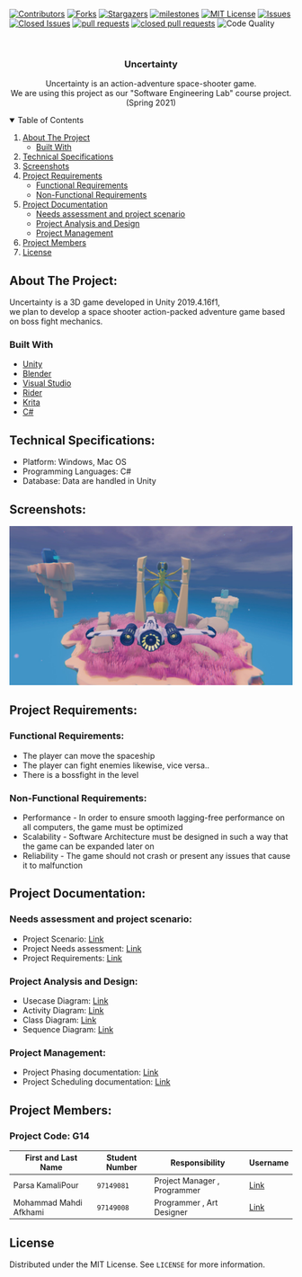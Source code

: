 
[![Contributors][contributors-shield]][contributors-url]
[![Forks][forks-shield]][forks-url]
[![Stargazers][stars-shield]][stars-url]
[![milestones][milestones-shield]][milestones-url]
[![MIT License][license-shield]][license-url]
[![Issues][issues-shield]][issues-url]
[![Closed Issues][issues-closed-shield]][issues-closed-url]
[![pull requests][pull-req-shield]][pull-req-url]
[![closed pull requests][pull-closed-shield]][pull-closed-url]
![Code Quality][code-quality-shield]


<!-- PROJECT LOGO -->
<br />
<p align="center">
  
  <h3 align="center">Uncertainty</h3>

  <p align="center">
    Uncertainty is an action-adventure space-shooter game.
    <br />
    We are using this project as our "Software Engineering Lab" course project.
    <br />
    (Spring 2021)
  <br />

<!-- TABLE OF CONTENTS -->
<details open="open">
  <summary>Table of Contents</summary>
  <ol>
    <li>
      <a href="#about-the-project">About The Project</a>
      <ul>
        <li><a href="#built-with">Built With</a></li>
      </ul>
    </li>
    <li><a href="#technical-specifications">Technical Specifications</a></li>
    <li><a href="#screenshots">Screenshots</a></li>
    <li>
      <a href="#project-requirements">Project Requirements</a>
      <ul>
        <li><a href="#functional-requirements">Functional Requirements</a></li>
        <li><a href="#non-functional-requirements">Non-Functional Requirements</a></li>
      </ul>
    </li>
    <li>
      <a href="#project-documentation">Project Documentation</a>
      <ul>
        <li><a href="#needs-assessment-and-project-scenario">Needs assessment and project scenario</a></li>
        <li><a href="#project-analysis-and-design">Project Analysis and Design</a></li>
        <li><a href="#project-management">Project Management</a></li>
      </ul>
    </li>
    <li><a href="#project-members">Project Members</a></li>
    <li><a href="#license">License</a></li>
  </ol>
</details>


## About The Project:  
Uncertainty is a 3D game developed in Unity 2019.4.16f1,  
we plan to develop a space shooter action-packed adventure game based on boss fight mechanics.  

### Built With


* [Unity](https://unity.com)
* [Blender](https://www.blender.org)
* [Visual Studio](https://visualstudio.microsoft.com)
* [Rider](https://www.jetbrains.com/rider)
* [Krita](https://krita.org/en)
* [C#](https://docs.microsoft.com/en-us/dotnet/csharp)

## Technical Specifications:  
- Platform: Windows, Mac OS  
- Programming Languages: C#
- Database: Data are handled in Unity

## Screenshots:  
![Ship & Boss 1](Documentation/GamePlay_Screenshots/ship_and_boss_1.jpg)

## Project Requirements:  
### Functional Requirements:  
- The player can move the spaceship
- The player can fight enemies likewise, vice versa..
- There is a bossfight in the level

### Non-Functional Requirements:  
- Performance - In order to ensure smooth lagging-free performance on all computers, the game must be optimized
- Scalability - Software Architecture must be designed in such a way that the game can be expanded later on
- Reliability - The game should not crash or present any issues that cause it to malfunction


## Project Documentation:  

### Needs assessment and project scenario:  
- Project Scenario: [Link](Documentation/SCENARIO.md)
- Project Needs assessment: [Link](Documentation/NEEDS_ASSESSMENT.md)  
- Project Requirements: [Link](Documentation/Requirements.md)
### Project Analysis and Design:
- Usecase Diagram: [Link](Documentation/Usecase_Diagram.md)
- Activity Diagram: [Link](Documentation/Activity_Diagram.md)
- Class Diagram: [Link](Documentation/Class_Diagram.md)
- Sequence Diagram: [Link](Documentation/Sequence_Diagram.md)  

### Project Management:  
- Project Phasing documentation: [Link](Documentation/Phasing.md) 
- Project Scheduling documentation: [Link](Documentation/Project_Scheduling.md) 


## Project Members:  
### Project Code: G14

First and Last Name | Student Number | Responsibility | Username
--- | --- | --- | ---
Parsa KamaliPour | `97149081` | Project Manager , Programmer | [Link](https://github.com/benymaxparsa)
Mohammad Mahdi Afkhami | `97149008` | Programmer , Art Designer | [Link](https://github.com/mohmehdi)


<!-- LICENSE -->
## License

Distributed under the MIT License. See `LICENSE` for more information.




<!-- MARKDOWN LINKS & IMAGES -->
<!-- https://www.markdownguide.org/basic-syntax/#reference-style-links -->
[contributors-shield]: https://img.shields.io/github/contributors/Null-References/Uncertainty?style=for-the-badge
[contributors-url]: https://github.com/Null-References/Uncertainty/graphs/contributors
[forks-shield]: https://img.shields.io/github/forks/Null-References/Uncertainty?style=for-the-badge
[forks-url]: https://github.com/Null-References/Uncertainty/network/members
[stars-shield]: https://img.shields.io/github/stars/Null-References/Uncertainty?style=for-the-badge
[stars-url]: https://github.com/Null-References/Uncertainty/stargazers
[issues-shield]: https://img.shields.io/github/issues/Null-References/Uncertainty?style=for-the-badge
[issues-url]: https://github.com/Null-References/Uncertainty/issues
[issues-closed-shield]: https://img.shields.io/github/issues-closed/Null-References/Uncertainty?style=for-the-badge
[issues-closed-url]: https://github.com/Null-References/Uncertainty/issues?q=is%3Aissue+is%3Aclosed
[pull-req-shield]: https://img.shields.io/github/issues-pr/Null-References/Uncertainty?style=for-the-badge
[pull-req-url]: https://github.com/Null-References/Uncertainty/pulls
[pull-closed-shield]: https://img.shields.io/github/issues-pr-closed/Null-References/Uncertainty?style=for-the-badge
[pull-closed-url]: https://github.com/Null-References/Uncertainty/pulls?q=is%3Apr+is%3Aclosed
[milestones-shield]: https://img.shields.io/github/milestones/all/Null-References/Uncertainty?style=for-the-badge
[milestones-url]: https://github.com/Null-References/Uncertainty/milestones
[license-shield]: https://img.shields.io/github/license/Null-References/Uncertainty?style=for-the-badge
[license-url]: https://github.com/Null-References/Uncertainty/blob/main/LICENSE
[code-quality-shield]: https://img.shields.io/codefactor/grade/github/Null-References/Uncertainty?style=for-the-badge
